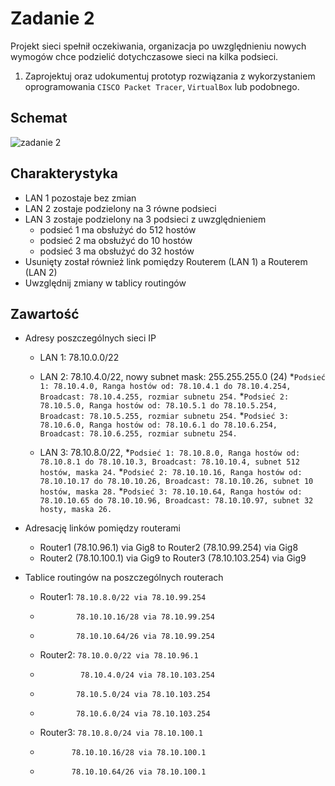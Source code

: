 # Zadanie 2

Projekt sieci spełnił oczekiwania, organizacja po uwzględnieniu nowych wymogów chce podzielić dotychczasowe sieci na kilka podsieci.

1. Zaprojektuj oraz udokumentuj prototyp rozwiązania z wykorzystaniem oprogramowania ``CISCO Packet Tracer``, ``VirtualBox`` lub podobnego. 

## Schemat

![zadanie 2](stage-02.svg)

## Charakterystyka
  * LAN 1 pozostaje bez zmian
  * LAN 2 zostaje podzielony na 3 równe podsieci
  * LAN 3 zostaje podzielony na 3 podsieci z uwzględnieniem
    * podsieć 1 ma obsłużyć do 512 hostów
    * podsieć 2 ma obsłużyć do 10 hostów
    * podsieć 3 ma obsłużyć do 32 hostów
  * Usunięty został również link pomiędzy Routerem (LAN 1) a Routerem (LAN 2)
  * Uwzględnij zmiany w tablicy routingów




## Zawartość

 * Adresy poszczególnych sieci IP

   * LAN 1: 78.10.0.0/22

   * LAN 2: 78.10.4.0/22, nowy subnet mask: 255.255.255.0 (24)
     *``Podsieć 1: 78.10.4.0, Ranga hostów od: 78.10.4.1 do 78.10.4.254, Broadcast: 78.10.4.255, rozmiar subnetu 254.``
     *``Podsieć 2: 78.10.5.0, Ranga hostów od: 78.10.5.1 do 78.10.5.254, Broadcast: 78.10.5.255, rozmiar subnetu 254.``
     *``Podsieć 3: 78.10.6.0, Ranga hostów od: 78.10.6.1 do 78.10.6.254, Broadcast: 78.10.6.255, rozmiar subnetu 254.``

   * LAN 3: 78.10.8.0/22, 
     *``Podsieć 1: 78.10.8.0, Ranga hostów od: 78.10.8.1 do 78.10.10.3, Broadcast: 78.10.10.4, subnet 512 hostów, maska 24.``
     *``Podsieć 2: 78.10.10.16, Ranga hostów od: 78.10.10.17 do 78.10.10.26, Broadcast: 78.10.10.26, subnet 10 hostów, maska 28.``
     *``Podsieć 3: 78.10.10.64, Ranga hostów od: 78.10.10.65 do 78.10.10.96, Broadcast: 78.10.10.97, subnet 32 hosty, maska 26.``

 * Adresację linków pomiędzy routerami
    * Router1 (78.10.96.1) via Gig8 to Router2 (78.10.99.254) via Gig8
    * Router2 (78.10.100.1) via Gig9 to Router3 (78.10.103.254) via Gig9

 * Tablice routingów na poszczególnych routerach
    *  Router1: ``78.10.8.0/22 via 78.10.99.254``
    * ``        78.10.10.16/28 via 78.10.99.254``
    * ``        78.10.10.64/26 via 78.10.99.254``
              
    *  Router2: ``78.10.0.0/22 via 78.10.96.1``
    * ``         78.10.4.0/24 via 78.10.103.254``
    * ``        78.10.5.0/24 via 78.10.103.254``
    * ``        78.10.6.0/24 via 78.10.103.254``

    *  Router3: ``78.10.8.0/24 via 78.10.100.1``
    * ``       78.10.10.16/28 via 78.10.100.1``
    * ``       78.10.10.64/26 via 78.10.100.1``
